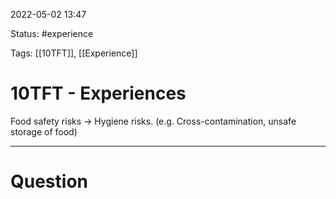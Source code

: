 2022-05-02 13:47

Status: #experience

Tags: [[10TFT]], [[Experience]]

# 10TFT - Experiences
Food safety risks -> Hygiene risks. (e.g. Cross-contamination, unsafe storage of food)

---
# Question

